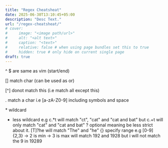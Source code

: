 ```yaml
---
title: "Regex Cheatsheat"
date: 2025-06-30T13:10:45+05:00
description: "Desc Text."
url: "/regex-cheatsheat/"
# cover:
#     image: "<image path/url>"
#     alt: "<alt text>"
#     caption: "<text>"
#     relative: false # when using page bundles set this to true
#     hidden: true # only hide on current single page
draft: true
---
```


^ $ are same as vim (start/end)

[] match char (can be used as or)

[^] donot match this (i.e match all except this)

. match a char i.e [a-zA-Z0-9] including symbols and space

\* wildcard
+ less wildcard e.g c.*t will match "ct", "cat" and "cat and bat" but c.+t will only match "cat"  and "cat and bat" 
? optional meaning be less strict about it. [T]?he will match "The" and "he"
{} specify range e.g [0-9]{2,3} -> 2 is min -> 3 is max will match 192 and 1928 but i will not match the 9 in 19289

